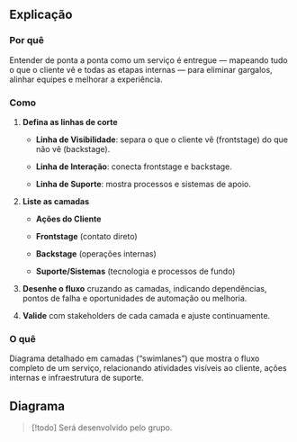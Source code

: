 ## Explicação
### Por quê
Entender de ponta a ponta como um serviço é entregue — mapeando tudo o que o cliente vê e todas as etapas internas — para eliminar gargalos, alinhar equipes e melhorar a experiência.
### Como
1. **Defina as linhas de corte**
    
    - **Linha de Visibilidade**: separa o que o cliente vê (frontstage) do que não vê (backstage).
        
    - **Linha de Interação**: conecta frontstage e backstage.
        
    - **Linha de Suporte**: mostra processos e sistemas de apoio.
        
2. **Liste as camadas**
    
    - **Ações do Cliente**
        
    - **Frontstage** (contato direto)
        
    - **Backstage** (operações internas)
        
    - **Suporte/Sistemas** (tecnologia e processos de fundo)
        
3. **Desenhe o fluxo** cruzando as camadas, indicando dependências, pontos de falha e oportunidades de automação ou melhoria.
    
4. **Valide** com stakeholders de cada camada e ajuste continuamente.
    
### O quê
Diagrama detalhado em camadas (“swimlanes”) que mostra o fluxo completo de um serviço, relacionando atividades visíveis ao cliente, ações internas e infraestrutura de suporte.

## Diagrama
> [!todo]
> Será desenvolvido pelo grupo.